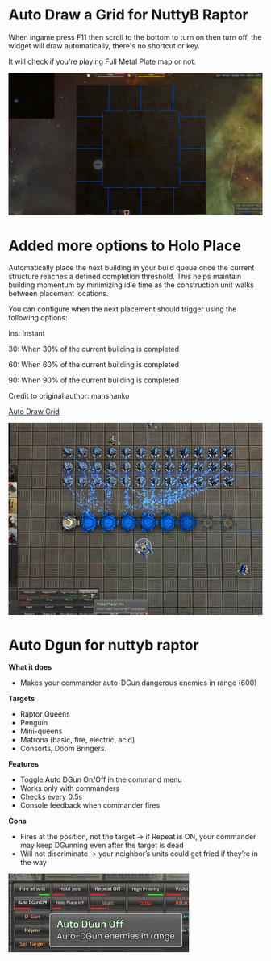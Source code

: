 # Auto Draw a Grid for NuttyB Raptor

When ingame press F11 then scroll to the bottom to turn on then turn off, the widget will draw automatically, there's no shortcut or key.

It will check if you're playing Full Metal Plate map or not.

![grid](grid.png)

# Added more options to Holo Place
Automatically place the next building in your build queue once the current structure reaches a defined completion threshold. This helps maintain building momentum by minimizing idle time as the construction unit walks between placement locations.

You can configure when the next placement should trigger using the following options:

Ins: Instant

30: When 30% of the current building is completed

60: When 60% of the current building is completed

90: When 90% of the current building is completed

Credit to original author: manshanko

[Auto Draw Grid](blob:https://github.com/ffd238ea-3fcb-40f2-8adb-aea859f249ee)

![holo](holoplace.png)

# Auto Dgun for nuttyb raptor

**What it does**
* Makes your commander auto-DGun dangerous enemies in range (600)

**Targets**
* Raptor Queens
* Penguin
* Mini-queens
* Matrona (basic, fire, electric, acid)
* Consorts, Doom Bringers.

**Features**
* Toggle Auto DGun On/Off in the command menu
* Works only with commanders
* Checks every 0.5s
* Console feedback when commander fires

**Cons**
* Fires at the position, not the target → if Repeat is ON, your commander may keep DGunning even after the target is dead
* Will not discriminate → your neighbor’s units could get fried if they’re in the way

![autodgun](autodgun.png)
